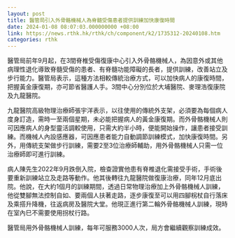 ```yaml
---
layout: post
title: 醫管局引入外骨骼機械人為脊髓受傷患者提供訓練加快康復時間
date: 2024-01-08 08:07:03.000000000 +08:00
link: https://news.rthk.hk/rthk/ch/component/k2/1735312-20240108.htm
categories: rthk
---
```


醫管局前年9月起，在3間脊椎受傷復康中心引入外骨骼機械人，為因意外或其他病理性退化導致脊髓受傷的患者、有脊髓功能障礙的長者，提供訓練，改善站立及步行能力。醫管局表示，這種方法相較傳統治療方式，可以加快病人的康復時間，把握黃金康復期，亦可節省醫護人手。3間中心分別位於大埔醫院、麥理浩復康院及九龍醫院。

九龍醫院高級物理治療師張宇洋表示，以往使用的傳統外支架，必須要為每個病人度身訂造，需時一至兩個星期，未必能把握病人的黃金康復期。而外骨骼機械人則可因應病人的身型靈活調較使用，只需大約半小時，便能開始操作，讓患者接受訓練。而機械人內設感應器，可因應患者能力自動調節訓練模式，加快康復時間。另外，用傳統支架做步行訓練，需要2至3位治療師輔助，用外骨骼機械人只需一位治療師即可進行訓練。

病人陳先生2022年9月跌倒入院，檢查證實他患有脊椎退化需接受手術，手術後要重新訓練站立及走路等動作。他其後轉往九龍醫院做復康治療，同年12月底出院。他說，在大約1個月的訓練期間，透過日常物理治療加上外骨骼機械人訓練，他從雙腳無法控制自如、要兩個人扶著走路，逐步康復至可以用四腳柺杖自行落床及乘搭升降機，往返病房及醫院大堂。他現正進行第二輪外骨骼機械人訓練，現時在室內巳不需要使用拐杖行路。

醫管局用外骨骼機械人訓練，每年可服務3000人次，局方會繼續觀察訓練成效。
